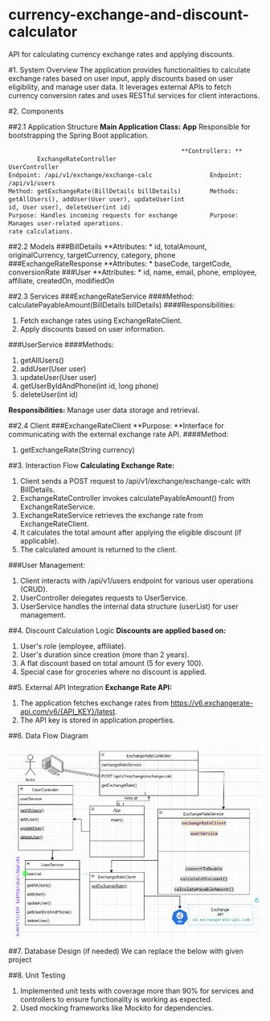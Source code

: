 # currency-exchange-and-discount-calculator
API for calculating currency exchange rates and applying discounts.


#1. System Overview
The application provides functionalities to calculate exchange rates based on user input, apply discounts based on user eligibility, and manage user data. It leverages external APIs to fetch currency conversion rates and uses RESTful services for client interactions.

#2. Components

##2.1 Application Structure
**Main Application Class: App** Responsible for bootstrapping the Spring Boot application.

													**Controllers: **
			ExchangeRateController                                            UserController
	Endpoint: /api/v1/exchange/exchange-calc				Endpoint: /api/v1/users
	Method: getExchangeRate(BillDetails billDetails)    	Methods: getAllUsers(), addUser(User user), updateUser(int           																					  id, User user), deleteUser(int id)
	Purpose: Handles incoming requests for exchange 		Purpose: Manages user-related operations.
	rate calculations.
	
 
##2.2 Models
###BillDetails
**Attributes: * id, totalAmount, originalCurrency, targetCurrency, category, phone
###ExchangeRateResponse
**Attributes: * baseCode, targetCode, conversionRate
###User
**Attributes: * id, name, email, phone, employee, affiliate, createdOn, modifiedOn

##2.3 Services
###ExchangeRateService
####Method: 
calculatePayableAmount(BillDetails billDetails)
####Responsibilities:
1. Fetch exchange rates using ExchangeRateClient.
2. Apply discounts based on user information.

###UserService
####Methods:
1. getAllUsers()
2. addUser(User user)
3. updateUser(User user)
4. getUserByIdAndPhone(int id, long phone)
5. deleteUser(int id)

**Responsibilities:**
Manage user data storage and retrieval.

##2.4 Client
###ExchangeRateClient
**Purpose: **Interface for communicating with the external exchange rate API.
####Method: 
1. getExchangeRate(String currency)

##3. Interaction Flow
**Calculating Exchange Rate:**

1. Client sends a POST request to /api/v1/exchange/exchange-calc with BillDetails.
2. ExchangeRateController invokes calculatePayableAmount() from ExchangeRateService.
3. ExchangeRateService retrieves the exchange rate from ExchangeRateClient.
4. It calculates the total amount after applying the eligible discount (if applicable).
5. The calculated amount is returned to the client.

###User Management:

1. Client interacts with /api/v1/users endpoint for various user operations (CRUD).
2. UserController delegates requests to UserService.
3. UserService handles the internal data structure (userList) for user management.

##4. Discount Calculation Logic
**Discounts are applied based on:**

1. User's role (employee, affiliate).
2. User's duration since creation (more than 2 years).
3. A flat discount based on total amount (5 for every 100).
4. Special case for groceries where no discount is applied.

##5. External API Integration
**Exchange Rate API:**
1. The application fetches exchange rates from https://v6.exchangerate-api.com/v6/{API_KEY}/latest.
2. The API key is stored in application.properties.

##6. Data Flow Diagram

![Data Flow Diagram](images/data-flow-diagram.png)



##7. Database Design (if needed)
We can replace the below with given project 

##8. Unit Testing
1. Implemented unit tests with coverage more than 90% for services and controllers to ensure functionality is working as expected.
2. Used mocking frameworks like Mockito for dependencies.
	




		
		